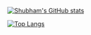 [![Shubham's GitHub stats](https://github-readme-stats.vercel.app/api?username=shubham-tam&hide=stars&theme=tokyonight&show_icons)](https://github.com/shubham-tam/github-readme-stats)

[![Top Langs](https://github-readme-stats.vercel.app/api/top-langs/?username=shubham-tam&layout=compact&theme=tokyonight)](https://github.com/shubham-tam/github-readme-stats)
